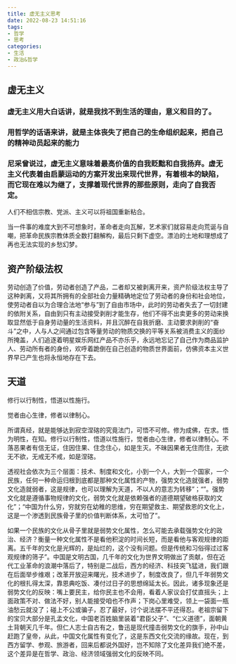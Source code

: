 ```yaml
---
title: 虚无主义思考
date: 2022-08-23 14:51:16
tags: 
- 哲学
- 思考
categories:
- 生活
- 政治&哲学
---
```


## 虚无主义
### 虚无主义用大白话讲，就是我找不到生活的理由，意义和目的了。
### 用哲学的话语来讲，就是主体丧失了把自己的生命组织起来，把自己的精神动员起来的能力
### 尼采曾说过，虚无主义意味着最高价值的自我贬黜和自我扬弃。虚无主义代表着由启蒙运动的方案开发出来现代世界，有着根本的缺陷，而它现在难以为继了，支撑着现代世界的那些原则，走向了自我否定。
人们不相信宗教、党派、主义可以将祖国重新粘合。

当一件事的难度大到不可想象时，革命者走向瓦解，艺术家们就容易走向荒诞与自嘲，把革命民族宗教体质全数打翻解构，最后只剩下虚空。漂泊的土地和理想成了再也无法实现的乡愁幻梦。

## 资产阶级法权
劳动创造了价值，劳动者创造了产品，二者却又被剥离开来，资产阶级法权主导了这种剥离，又将其所拥有的全部社会力量精确地定位了劳动者的身份和社会地位，使劳动者自以为合理合法地“参与”到了自由市场中，此时的劳动者失去了一切封建的依附关系，自由到只有主动接受剥削才能生存，他们不得不出卖更多的劳动来换取显然低于自身劳动量的生活资料，并且沉醉在自我折磨、主动要求剥削的“奋斗”之中，人与人之间通过包含等量劳动的物质交换的平等关系被消费主义的面纱所掩盖，人们追逐着明星娱乐网红产品不亦乐乎，永远地忘记了自己作为商品监护人、劳动所有者的身份，欢呼着跪倒在自己创造的物质世界面前，仿佛资本主义世界早已产生也将永恒地存在下去。

## 天道
修行以行制性，悟道以性施行。

觉者由心生律，修者以律制心。

所谓真经，就是能够达到寂空涅碦的究竟法门，可悟不可修。修为成佛，在求。悟为明性，在知。修行以行制性，悟道以性施行，觉者由心生律，修者以律制心。不落恶果者有信无证，住因住果、住念住心，如是生灭。不昧因果者无住而住，无欲无不欲，无戒无不戒，如是涅碦。

透视社会依次为三个层面：技术、制度和文化，小到一个人，大到一个国家，一个民族，任何一种命运归根到底都是那种文化属性的产物，强势文化造就强者，弱势文化造就弱者，这是规律，也可以理解为天道，不以人的意志为转移”；“”。强势文化就是遵循事物规律的文化，弱势文化就是依赖强者的道德期望破格获取的文化”；“中国为什么穷，穷就穷在幼稚的思维，穷在期望救主、期望救恩的文化上，这是一个渗透到民族骨子里的价值判断体系，太可怕了”。

如果一个民族的文化从骨子里就是弱势文化属性，怎么可能去承载强势文化的政治、经济？衡量一种文化属性不是看他积淀的时间长短，而是看他与客观规律的距离。五千年的文化是光辉的，是灿烂的，这个没有问题。但是传统和习俗得过过客观规律的筛子”。中国是文明古国，几千年的文化为世界文明做出了贡献，但在近代工业革命的浪潮中落后了，特别是二战后，西方的经济、科技突飞猛进，我们跟在后面举步维艰；改革开放迎来曙光，技术进步了，制度改良了，但几千年弱势文化的根扎得太深，靠恩典吃饭、凑付过日子的思想绵延太长。因此，诸多现象还是弱势文化的反映：嘴上要民主，给你民主也不会用，看着人家议会打仗直摇头；上面政策不对、做法不好，别人能接受咱也不作声；下岗心里难受，领上一袋面一瓶油愁云就没了；碰上不公或骗子，忍了最好，讨个说法摆不平还得忍。老祖宗留下的宝贝大部分是孔孟文化，中国老百姓脑里装着“君臣父子”、“仁义道德”，面朝黄土背朝天几千年。但仁人志士自古有之，鲁迅是现代撞击弱势文化的旗手，孙中山赶跑了皇帝，从此，中国文化属性有变化了，这是东西文化交流的缘故。现在，到西方留学、参观、旅游者，回来后都说外国好，岂不知除了文化差异我们绝不差，这个差异是在哲学、政治、经济领域强弱文化的反映不同。
